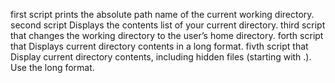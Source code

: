 first script prints the absolute path name of the current working directory.
second script Displays the contents list of your current directory.
third script that changes the working directory to the user’s home directory.
forth script that Displays current directory contents in a long format.
fivth script that Display current directory contents, including hidden files (starting with .). Use the long format.

